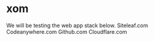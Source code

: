 # xom
We will be testing the web app stack below.
Siteleaf.com
Codeanywhere.com
Github.com
Cloudflare.com